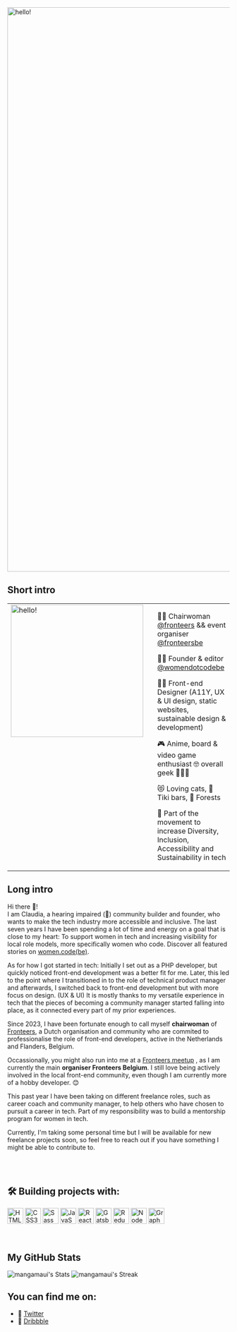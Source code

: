 <img width="1280" alt="hello!" src="cover-gh.png">
<br>


## **Short intro**
<table style="border:none">
<tr>
  <td style="vertical-align: top">
    <img width="300" alt="hello!" src="https://media1.tenor.com/images/72c9b849aa10b222371ebb99a6b1896a/tenor.gif" >
  </td>
  <td>
  </td>
  <td>

👩‍⚖️  Chairwoman [@fronteers](https://github.com/fronteers) && event organiser [@fronteersbe](https://github.com/fronteersbe)

💁‍♀️  Founder & editor [@womendotcodebe](https://womendotcode.be)

👩‍💻  Front-end Designer (A11Y, UX & UI design, static websites, sustainable design & development) 

🎮  Anime, board & video game enthusiast 🤓 overall geek 👩🏻‍🎤

😻  Loving cats, 🍹 Tiki bars, 🌳 Forests

🌱 Part of the movement to increase Diversity, Inclusion, Accessibility and Sustainability in tech 
  </td>
</tr>
</table>

## **Long intro**

Hi there 👋!<br>
I am Claudia, a hearing impaired (🦻) community builder and founder, who wants to make the tech industry more accessible and inclusive. The last seven years I have been spending a lot of time and energy on a goal that is close to my heart: To support women in tech and increasing visibility for local role models, more specifically women who code. Discover all featured stories on <a href="https://womendotcode.be" target="_blank">women.code(be)</a>.

As for how I got started in tech: Initially I set out as a PHP developer, but quickly noticed front-end development was a better fit for me. Later, this led to the point where I transitioned in to the role of technical product manager and afterwards, I switched back to front-end development but with more focus on design. (UX & UI)
It is mostly thanks to my versatile experience in tech that the pieces of becoming a community manager started falling into place, as it connected every part of my prior experiences.
 
Since 2023, I have been fortunate enough to call myself **chairwoman** of <a href="https://fronteers.nl" target="_blank">Fronteers</a>, a Dutch organisation and community who are commited to professionalise the role of front-end developers, active in the Netherlands and Flanders, Belgium.

Occassionally, you might also run into me at a <a href="https://www.meetup.com/fronteers-be" target="_blank">Fronteers meetup</a> , as I am currently the main **organiser Fronteers Belgium**. I still love being actively involved in the local front-end community, even though I am currently more of a hobby developer. 😊

This past year I have been taking on different freelance roles, such as career coach and community manager, to help others who have chosen to pursuit a career in tech. Part of my responsibility was to build a mentorship program for women in tech.

Currently, I'm taking some personal time but I will be available for new freelance projects soon, so feel free to reach out if you have something I might be able to contribute to.

<br><br>

## 🛠️ **Building projects with:**
<p align="left">
<a href="https://developer.mozilla.org/en-US/docs/Glossary/HTML5" target="_blank" rel="noreferrer"><img src="https://raw.githubusercontent.com/danielcranney/readme-generator/main/public/icons/skills/html5-colored.svg" width="36" height="36" alt="HTML5" /></a>
<a href="https://www.w3.org/TR/CSS/#css" target="_blank" rel="noreferrer"><img src="https://raw.githubusercontent.com/danielcranney/readme-generator/main/public/icons/skills/css3-colored.svg" width="36" height="36" alt="CSS3" /></a>
<a href="https://sass-lang.com/" target="_blank" rel="noreferrer"><img src="https://raw.githubusercontent.com/danielcranney/readme-generator/main/public/icons/skills/sass-colored.svg" width="36" height="36" alt="Sass" /></a>
<a href="https://developer.mozilla.org/en-US/docs/Web/JavaScript" target="_blank" rel="noreferrer"><img src="https://raw.githubusercontent.com/danielcranney/readme-generator/main/public/icons/skills/javascript-colored.svg" width="36" height="36" alt="JavaScript" /></a>
<a href="https://reactjs.org/" target="_blank" rel="noreferrer"><img src="https://raw.githubusercontent.com/danielcranney/readme-generator/main/public/icons/skills/react-colored.svg" width="36" height="36" alt="React" /></a>
<a href="https://www.gatsbyjs.com/" target="_blank" rel="noreferrer"><img src="https://raw.githubusercontent.com/danielcranney/readme-generator/main/public/icons/skills/gatsby-colored.svg" width="36" height="36" alt="Gatsby" /></a>
<a href="https://redux.js.org/" target="_blank" rel="noreferrer"><img src="https://raw.githubusercontent.com/danielcranney/readme-generator/main/public/icons/skills/redux-colored.svg" width="36" height="36" alt="Redux" /></a>
<a href="https://nodejs.org/en/" target="_blank" rel="noreferrer"><img src="https://raw.githubusercontent.com/danielcranney/readme-generator/main/public/icons/skills/nodejs-colored.svg" width="36" height="36" alt="NodeJS" /></a>
<a href="https://graphql.org/" target="_blank" rel="noreferrer"><img src="https://raw.githubusercontent.com/danielcranney/readme-generator/main/public/icons/skills/graphql-colored.svg" width="36" height="36" alt="GraphQL" /></a>
</p>
<br>


## **My GitHub Stats**

![mangamaui's Stats](https://github-readme-stats.vercel.app/api?username=claudia-rndrs&theme=synthwave&show_icons=true&hide_border=true&count_private=true)
![mangamaui's Streak](https://github-readme-streak-stats.herokuapp.com/?user=claudia-rndrs&theme=synthwave&hide_border=true)

## **You can find me on:**

- 🦜 [Twitter](https://twitter.com/claudia_rndrs)
- 🏀 [Dribbble](https://dribbble.com/)
